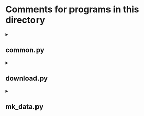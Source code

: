 # Comments for programs in this directory

<details>
  <summary><h2>common.py</h2></summary>

  ## Useful programs

  ### How to use
  - COCO(*ddir*,*coco_type*='COCO025')  
    - *ddir* : directory of COCO grid data  
    - *coco_type* : resolution type of COCO ('COCO100', 'COCO025', 'COCO010')

  - GLORYS12v1(*ddir*,*ymdh*)
    - *ddir* : directory of GLORYS12v1 data
    - *ymdh* : yyyymmddHH (anything is OK)

  - LUT(*coco*,*glorys*)
    - *coco* : COCO grid information (object variable)
    - *glorys* : GLORYS12v1 grid information (object variable)

  - HEADER(*ddir*,*ymdh*).write(*tfout*,*num*)
    - *ddir* : directory of COCO restart file
    - *ymdh* : yyyymmddHH (anything is OK)
    - *tfout* : output file
    - *num* : variable number in the restart file

  - CHECK(*ifname*,*ofname*,*varname*,*grid1*,*grid2*,*tlev*)
    - *ifname* : file name of original data
    - *ofname* : file name of created data
    - *varname* : target variable name ('to','so')
    - *grid1* : grid of original data (object variable)
    - *grid2* : grid of created data (object variable)
    - *tlev* : target level [m]
</details>

<details>
  <summary><h2>download.py</h2></summary>

  ## Download [GLORYS12v1](https://data.marine.copernicus.eu/product/GLOBAL_MULTIYEAR_PHY_001_030) data (provided by [Copernicus Marine Service](https://marine.copernicus.eu))

  ### How to use
  - GLORYS12v1(*topdir*,*now*).main()
    - *topdir* : top-level directory for storing downloaded data
    - *now* : target time (yyyymmddHH)

  ### NOTE
  - Data is available since 1993-01-01  
    If target time is recent, the data will be interim-data

  - You need to register the account at the [registration page](https://data.marine.copernicus.eu/register)

  - You can make '\~/.dodsrc' & '\~/.netrc' to avoid entering the account name and password
    - '~/.dodsrc'
      ```
      HTTP.NETRC=/home/[username in the server]/.netrc
      HTTP.COOKIEJAR=/home/[username in the server]/.cookies
      ```
    - '~/.netrc'
      ```
      machine my.cmems-du.eu
      login [registered username]
      password [registered password]

      machine nrt.cmems-du.eu
      login [registered username]
      password [registered password]
      ```
      
  - Domain of original data is 180W - 0 - 180E & 80S - 90N  
    This domain is modified to 0 - 360E & 90S - 90N for the usability
</details>

<details>
  <summary><h2>mk_data.py</h2></summary>

  ## Make gt3-type data for running COCO

  ### How to use
  - CONVERT(*topdir*,*ymdh1*,*ymdh2*)  
    .INIT(*uv_on*=True,*check*=False)
    .NUDGE(*dt*=72,*check*=False)
    - *topdir* : directory of 'driver.py'
    - *ymdh1* : initialized time (yyyymmddHH)
    - *ymdh2* : initialized time + spin-up time (yyyymmddHH)
    - *uv_on* : flag for interpolating U & V
    - *check* : flag for checking interpolation (figures are made)
    - *dt* : relaxation time [hours]

  ### NOTE
  - Output variables (total : 24) are ordered as
    - UO, VO, TO, SO, SHO, UBTO, VBTO, WO, AI, HI, UI, VI,  
      TI, HS, FT, SWABS, FW, FS, TAUX, TAUY, AMV, AHV, PTOP, TSI

    - eastward/northward velocity, temperature, salinity (UO,VO,TO,SO):
      - interpolated by ocean reanalysis data

    - sea surface height (SHO):
      - calculated with ice data in COCO restart file as  
        z = -(0.9\*HI+0.3\*HS)*AI

    - ice concentration, ice/snow thickness, ice temperature, sea ice surface temperature (AI,HI,HS,TI,TSI):
      - copied from COCO restart file

    - other variables (UBTO,VBTO,WO,UI,VI,FT,SWABS,FW,FS,TAUX,TAUY,AMV,AHV,PTOP)
      - filled with zero

  - Body forcing coefficient is defined as  
    coeff = 1/(relaxation time) [1/s]
</details>
